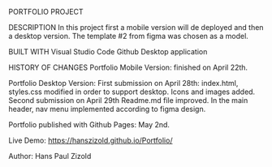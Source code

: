 PORTFOLIO PROJECT

DESCRIPTION
In this project first a mobile version will de deployed and then a desktop version.
The template #2 from figma was chosen as a model.

BUILT WITH
Visual Studio Code
Github Desktop application

HISTORY OF CHANGES
Portfolio Mobile Version: finished on April 22th.

Portfolio Desktop Version: 
    First submission on April 28th: 
        index.html, styles.css modified in order to support desktop. Icons and images added.
    Second submission on April 29th
        Readme.md file improved.
        In the main header, nav menu implemented according to figma design.

Portfolio published with Github Pages: May 2nd.

Live Demo: 
    https://hanszizold.github.io/Portfolio/

Author: Hans Paul Zizold


